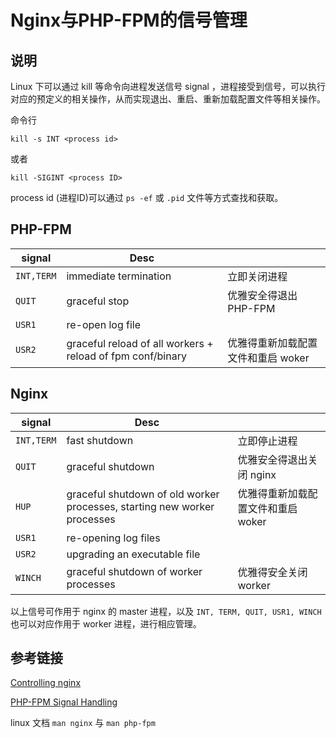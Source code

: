 # Nginx与PHP-FPM的信号管理

## 说明

Linux 下可以通过 kill 等命令向进程发送信号 signal ，进程接受到信号，可以执行对应的预定义的相关操作，从而实现退出、重启、重新加载配置文件等相关操作。

命令行

`kill -s INT <process id>`

或者

`kill -SIGINT <process ID>`

process id (进程ID)可以通过 `ps -ef` 或 `.pid` 文件等方式查找和获取。

## PHP-FPM

| signal     | Desc                                     |                      |
| ---------- | ---------------------------------------- | -------------------- |
| `INT,TERM` | immediate termination                    | 立即关闭进程               |
| `QUIT`     | graceful stop                            | 优雅安全得退出 PHP-FPM      |
| `USR1`     | re-open log file                         |                      |
| `USR2`     | graceful reload of all workers + reload of fpm conf/binary | 优雅得重新加载配置文件和重启 woker |



## Nginx

| signal     | Desc                                     |                      |
| ---------- | ---------------------------------------- | -------------------- |
| `INT,TERM` | fast shutdown                            | 立即停止进程               |
| `QUIT`     | graceful shutdown                        | 优雅安全得退出关闭 nginx      |
| `HUP`      | graceful shutdown of old worker processes,  starting new worker processes | 优雅得重新加载配置文件和重启 woker |
| `USR1`     | re-opening log files                     |                      |
| `USR2`     | upgrading an executable file             |                      |
| `WINCH`    | graceful shutdown of worker processes    | 优雅得安全关闭 worker       |

以上信号可作用于 nginx 的 master 进程，以及 `INT, TERM, QUIT, USR1, WINCH` 也可以对应作用于 worker 进程，进行相应管理。

## 参考链接

[Controlling nginx](http://nginx.org/en/docs/control.html)

[PHP-FPM Signal Handling](https://forum.nginx.org/read.php?3,3485)

linux 文档 `man nginx` 与 `man php-fpm`

